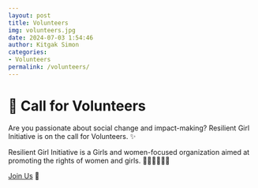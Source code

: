```yaml
---
layout: post
title: Volunteers
img: volunteers.jpg
date: 2024-07-03 1:54:46
author: Kitgak Simon
categories:
- Volunteers
permalink: /volunteers/
---
```

# 🌟 Call for Volunteers

Are you passionate about social change and impact-making? Resilient Girl Initiative is on the call for Volunteers. ✨

Resilient Girl Initiative is a Girls and women-focused organization aimed at promoting the rights of women and girls. 👩‍🦰👩‍🎓👩‍🏫

[Join Us](https://docs.google.com/forms/d/e/1FAIpQLSeuKooxwoReRa-PuaWa1Xs30-wIGri4b91ogThgscapXwAYKQ/viewform) 📝
